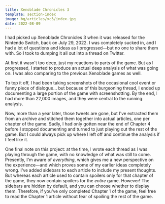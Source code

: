 ```yaml
---
title: Xenoblade Chronicles 3
template: section-index
image: bg/articles/xc3/index.jpg
date: 2022-08-09
---
```


I had picked up Xenoblade Chronicles 3 when it was released for the Nintendo Switch, back on July 29, 2022.  I was completely sucked in, and I had a lot of questions and ideas as I progressed—but no one to share them with.  So I took to dumping it all out into a thread on Twitter.

At first it wasn't too deep, just my reactions to parts of the game.  But as I progressed, I started to produce an actual deep analysis of what was going on.  I was also comparing to the previous Xenoblade games as well.

To top it off, I had been taking screenshots of the occasional cool event or funny piece of dialogue... but because of this burgeoning thread, I ended up documenting a large portion of the game with screenshotting.  By the end, I had more than 22,000 images, and they were central to the running analysis.

Now, more than a year later, those tweets are gone, but I've extracted them from an archive and stitched them together into actual articles, one per chapter of the game.  Sadly, I had only gotten near the end of Chapter 4 before I stopped documenting and turned to just playing out the rest of the game.  But I could always pick up where I left off and continue the analysis if I feel like it.

One final note on this project: at the time, I wrote each thread as I was playing through the game, with no knowledge of what was still to come.  Presently, I'm aware of *everything*, which gives me a new perspective on the experience—and which proves some of my earlier ideas completely wrong.  I've added sidebars to each article to include my present thoughts.  But whereas each article used to contain spoilers only for that chapter of the game, they now contain spoilers for the *entire* game.  However!  The sidebars are hidden by default, and you can choose whether to display them.  Therefore, if you've only completed Chapter 1 of the game, feel free to read the Chapter 1 article without fear of spoiling the rest of the game.